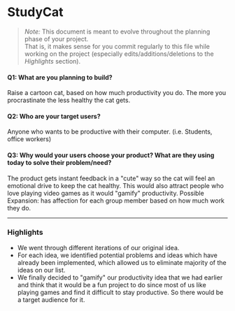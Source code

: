 # StudyCat

 > _Note:_ This document is meant to evolve throughout the planning phase of your project.    
 > That is, it makes sense for you commit regularly to this file while working on the project (especially edits/additions/deletions to the _Highlights_ section).

#### Q1: What are you planning to build?

Raise a cartoon cat, based on how much productivity you do. The more you procrastinate the less healthy the cat gets.

#### Q2: Who are your target users?

Anyone who wants to be productive with their computer. (i.e. Students, office workers)

#### Q3: Why would your users choose your product? What are they using today to solve their problem/need?

The product gets instant feedback in a "cute" way so the cat will feel an emotional drive to keep the cat healthy.
This would also attract people who love playing video games as it would "gamify" productivity.
Possible Expansion: has affection for each group member based on how much work they do.



----

### Highlights

- We went through different iterations of our original idea.
- For each idea, we identified potential problems and ideas which have already been implemented, which allowed us to eliminate majority of the ideas on our list.
- We finally decided to "gamify" our productivity idea that we had earlier and
think that it would be a fun project to do since most of us like playing games
and find it difficult to stay productive. So there would be a target audience for it.
